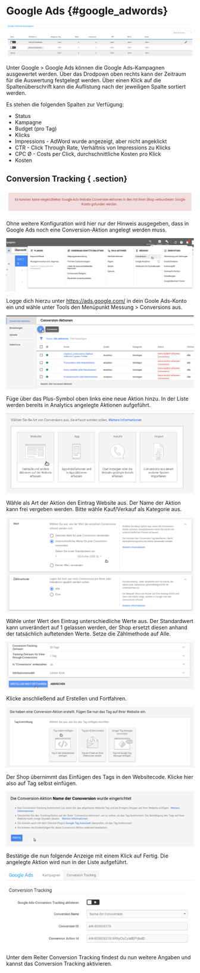 # Google Ads {#google_adwords}

![](Bilder/GooS-20180920_011.png "Anzeige der AdWords-Kampagnen")

Unter Google \> Google Ads können die Google Ads-Kampagnen ausgewertet werden. Über das Drodpown oben rechts kann der Zeitraum für die Auswertung festgelegt werden. Über einen Klick auf die Spaltenüberschrift kann die Auflistung nach der jeweiligen Spalte sortiert werden.

Es stehen die folgenden Spalten zur Verfügung:

-   Status
-   Kampagne
-   Budget \(pro Tag\)
-   Klicks
-   Impressions - AdWord wurde angezeigt, aber nicht angeklickt
-   CTR - Click Through Rate, Verhältnis von Impressions zu Klicks
-   CPC Ø - Costs per Click, durchschnittliche Kosten pro Klick
-   Kosten

## Conversion Tracking { .section}

![](Bilder/Goo-20181018_012.png "Hinweis auf Conversion-Aktion")

Ohne weitere Konfiguration wird hier nur der Hinweis ausgegeben, dass in Google Ads noch eine Conversion-Aktion angelegt werden muss.

![](Bilder/Goo-20181018_001.png "Einloggen in Google Ads-Konto")

Logge dich hierzu unter https://ads.google.com/ in dein Goole Ads-Konto ein und wähle unter Tools den Menüpunkt Messung \> Conversions aus.

![](Bilder/Goo-20181018_002.png "Hinzufügen der Aktion")

Füge über das Plus-Symbol oben links eine neue Aktion hinzu. In der Liste werden bereits in Analytics angelegte Aktionen aufgeführt.

![](Bilder/Goo-20181018_003.png "Art der Aktion auswählen")

Wähle als Art der Aktion den Eintrag Website aus. Der Name der Aktion kann frei vergeben werden. Bitte wähle Kauf/Verkauf als Kategorie aus.

![](Bilder/Goo-20181018_005.png "Einstellen von Wert und Zählmethode")

Wähle unter Wert den Eintrag unterschiedliche Werte aus. Der Standardwert kann unverändert auf 1 gelassen werden, der Shop ersetzt diesen anhand der tatsächlich auftetenden Werte. Setze die Zählmethode auf Alle.

![](Bilder/Goo-20181018_006.png "Erstellen und Fortfahren")

Klicke anschließend auf Erstellen und Fortfahren.

![](Bilder/Goo-20181018_007.png "Einfügen des Tags")

Der Shop übernimmt das Einfügen des Tags in den Websitecode. Klicke hier also auf Tag selbst einfügen.

![](Bilder/Goo-20181018_008.png "Einrichtung der Aktion abschließen")

Bestätige die nun folgende Anzeige mit einem Klick auf Fertig. Die angelegte Aktion wird nun in der Liste aufgeführt.

![](Bilder/Goo-20181018_009.png "Angaben zum Conversion Tracking")

Unter dem Reiter Conversion Tracking findest du nun weitere Angaben und kannst das Conversion Tracking aktivieren.




